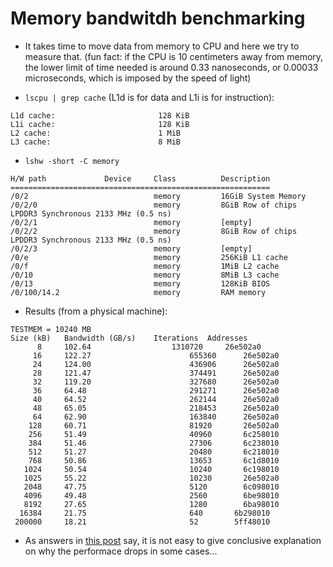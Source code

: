 # Memory bandwitdh benchmarking

* It takes time to move data from memory to CPU and here we try to measure that.
(fun fact: if the CPU is 10 centimeters away from memory, the lower limit of
time needed is around 0.33 nanoseconds, or 0.00033 microseconds, which 
is imposed by the speed of light)


 * `lscpu | grep cache` (L1d is for data and L1i is for instruction):
```
L1d cache:                       128 KiB
L1i cache:                       128 KiB
L2 cache:                        1 MiB
L3 cache:                        8 MiB
```

* `lshw -short -C memory`
```
H/W path             Device     Class          Description
==========================================================
/0/2                            memory         16GiB System Memory
/0/2/0                          memory         8GiB Row of chips LPDDR3 Synchronous 2133 MHz (0.5 ns)
/0/2/1                          memory         [empty]
/0/2/2                          memory         8GiB Row of chips LPDDR3 Synchronous 2133 MHz (0.5 ns)
/0/2/3                          memory         [empty]
/0/e                            memory         256KiB L1 cache
/0/f                            memory         1MiB L2 cache
/0/10                           memory         8MiB L3 cache
/0/13                           memory         128KiB BIOS
/0/100/14.2                     memory         RAM memory
```

* Results (from a physical machine):
```
TESTMEM = 10240 MB
Size (kB)	Bandwidth (GB/s)	Iterations	Addresses
      8		102.64      			1310720		26e502a0
     16		122.27						655360		26e502a0
     24		124.00						436906		26e502a0
     28		121.47						374491		26e502a0
     32		119.20						327680		26e502a0
     36		64.48 						291271		26e502a0
     40		64.52 						262144		26e502a0
     48		65.05 						218453		26e502a0
     64		62.90 						163840		26e502a0
    128		60.71 						81920 		26e502a0
    256		51.49 						40960 		6c258010
    384		51.46 						27306 		6c238010
    512		51.27 						20480 		6c218010
    768		50.86 						13653 		6c1d8010
   1024		50.54 						10240 		6c198010
   1025		55.22 						10230 		26e502a0
   2048		47.75 						5120  		6c098010
   4096		49.48 						2560  		6be98010
   8192		27.65 						1280  		6ba98010
  16384		21.75 						640	  	  6b298010
 200000		18.21 						52	  	  5ff48010
 ```

* As answers in [this post](https://stackoverflow.com/questions/30313600/why-does-my-8m-l3-cache-not-provide-any-benefit-for-arrays-larger-than-1m?noredirect=1&lq=1) say, it is not easy to give conclusive explanation on why
the performace drops in some cases...